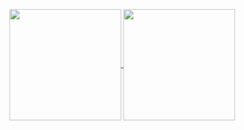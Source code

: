 <a href="https://github.com/anuraghazra/github-readme-stats">
  <img height=200 align="center" src="https://github-readme-stats-eyvx6cv2i-nicolasallards-projects.vercel.app/api?username=NicolasAllard&show_icons=true&theme=monokai" />
</a>
<a href="https://github.com/anuraghazra/convoychat">
  <img height=200 align="center" src="https://github-readme-stats-eyvx6cv2i-nicolasallards-projects.vercel.app/api/top-langs/?username=NicolasAllard&theme=monokai&show_icons=true&langs_count=8&layout=compact&hide=Visual%20Basic%20.NET,ASP.NET&card_width=320" />
</a>
